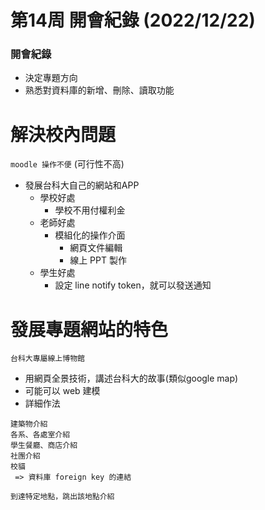 # 第14周 開會紀錄 (2022/12/22)

### 開會紀錄
- 決定專題方向
- 熟悉對資料庫的新增、刪除、讀取功能

解決校內問題
===
`moodle 操作不便` (可行性不高)

- 發展台科大自己的網站和APP
  - 學校好處 
    - 學校不用付權利金
  - 老師好處
    - 模組化的操作介面
      - 網頁文件編輯
      - 線上 PPT 製作
  - 學生好處
    - 設定 line notify token，就可以發送通知

發展專題網站的特色
===
`台科大專屬線上博物館`
- 用網頁全景技術，講述台科大的故事(類似google map)
- 可能可以 web 建模
- 詳細作法
```
建築物介紹
各系、各處室介紹
學生餐廳、商店介紹
社團介紹
校貓
 => 資料庫 foreign key 的連結

到達特定地點，跳出該地點介紹
```